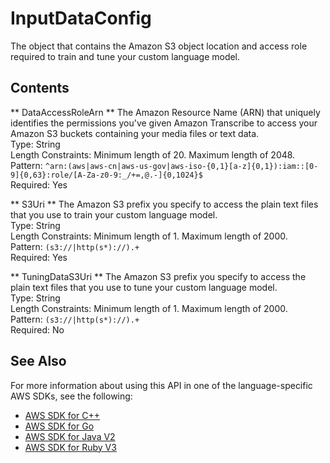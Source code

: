 # InputDataConfig<a name="API_InputDataConfig"></a>

The object that contains the Amazon S3 object location and access role required to train and tune your custom language model\.

## Contents<a name="API_InputDataConfig_Contents"></a>

 ** DataAccessRoleArn **   <a name="transcribe-Type-InputDataConfig-DataAccessRoleArn"></a>
The Amazon Resource Name \(ARN\) that uniquely identifies the permissions you've given Amazon Transcribe to access your Amazon S3 buckets containing your media files or text data\.  
Type: String  
Length Constraints: Minimum length of 20\. Maximum length of 2048\.  
Pattern: `^arn:(aws|aws-cn|aws-us-gov|aws-iso-{0,1}[a-z]{0,1}):iam::[0-9]{0,63}:role/[A-Za-z0-9:_/+=,@.-]{0,1024}$`   
Required: Yes

 ** S3Uri **   <a name="transcribe-Type-InputDataConfig-S3Uri"></a>
The Amazon S3 prefix you specify to access the plain text files that you use to train your custom language model\.  
Type: String  
Length Constraints: Minimum length of 1\. Maximum length of 2000\.  
Pattern: `(s3://|http(s*)://).+`   
Required: Yes

 ** TuningDataS3Uri **   <a name="transcribe-Type-InputDataConfig-TuningDataS3Uri"></a>
The Amazon S3 prefix you specify to access the plain text files that you use to tune your custom language model\.  
Type: String  
Length Constraints: Minimum length of 1\. Maximum length of 2000\.  
Pattern: `(s3://|http(s*)://).+`   
Required: No

## See Also<a name="API_InputDataConfig_SeeAlso"></a>

For more information about using this API in one of the language\-specific AWS SDKs, see the following:
+  [ AWS SDK for C\+\+](https://docs.aws.amazon.com/goto/SdkForCpp/transcribe-2017-10-26/InputDataConfig) 
+  [ AWS SDK for Go](https://docs.aws.amazon.com/goto/SdkForGoV1/transcribe-2017-10-26/InputDataConfig) 
+  [ AWS SDK for Java V2](https://docs.aws.amazon.com/goto/SdkForJavaV2/transcribe-2017-10-26/InputDataConfig) 
+  [ AWS SDK for Ruby V3](https://docs.aws.amazon.com/goto/SdkForRubyV3/transcribe-2017-10-26/InputDataConfig) 